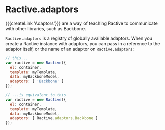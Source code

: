 # Ractive.adaptors

{{{createLink 'Adaptors'}}} are a way of teaching Ractive to communicate with other libraries, such as Backbone.

`Ractive.adaptors` is a registry of globally available adaptors. When you create a Ractive instance with adaptors, you can pass in a reference to the adaptor itself, or the name of an adaptor on `Ractive.adaptors`:

```js
// this...
var ractive = new Ractive({
  el: container,
  template: myTemplate,
  data: myBackboneModel,
  adaptors: [ 'Backbone' ]
});

// ...is equivalent to this
var ractive = new Ractive({
  el: container,
  template: myTemplate,
  data: myBackboneModel,
  adaptors: [ Ractive.adaptors.Backbone ]
});
```